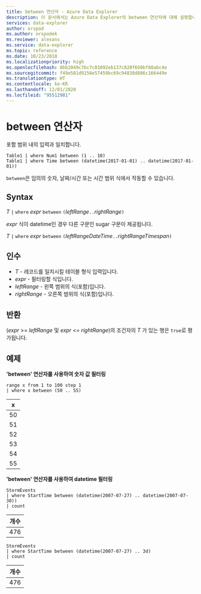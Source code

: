 ```yaml
---
title: between 연산자 - Azure Data Explorer
description: 이 문서에서는 Azure Data Explorer의 between 연산자에 대해 설명합니다.
services: data-explorer
author: orspod
ms.author: orspodek
ms.reviewer: alexans
ms.service: data-explorer
ms.topic: reference
ms.date: 10/23/2018
ms.localizationpriority: high
ms.openlocfilehash: 8bb2049c7bc7c81092eb137c820f650bf88abc4e
ms.sourcegitcommit: f49e581d9156e57459bc69c94838d886c166449e
ms.translationtype: HT
ms.contentlocale: ko-KR
ms.lasthandoff: 12/01/2020
ms.locfileid: "95512981"
---
```

# <a name="between-operator"></a>between 연산자

포함 범위 내의 입력과 일치합니다.

```kusto
Table1 | where Num1 between (1 .. 10)
Table1 | where Time between (datetime(2017-01-01) .. datetime(2017-01-01))
```

`between`은 임의의 숫자, 날짜/시간 또는 시간 범위 식에서 작동할 수 있습니다.
 
## <a name="syntax"></a>Syntax

*T* `|` `where` *expr* `between` `(`*leftRange*` .. `*rightRange*`)`   
 
*expr* 식이 datetime인 경우 다른 구문인 sugar 구문이 제공됩니다.

*T* `|` `where` *expr* `between` `(`*leftRangeDateTime*` .. `*rightRangeTimespan*`)`   

## <a name="arguments"></a>인수

* *T* - 레코드를 일치시킬 테이블 형식 입력입니다.
* *expr* - 필터링할 식입니다.
* *leftRange* - 왼쪽 범위의 식(포함)입니다.
* *rightRange* - 오른쪽 범위의 식(포함)입니다.

## <a name="returns"></a>반환

(*expr* >= *leftRange* 및 *expr* <= *rightRange*)의 조건자의 *T* 가 있는 행은 `true`로 평가됩니다.

## <a name="examples"></a>예제  

**'between' 연산자를 사용하여 숫자 값 필터링**  

<!-- csl: https://help.kusto.windows.net:443/Samples -->
```kusto
range x from 1 to 100 step 1
| where x between (50 .. 55)
```

|x|
|---|
|50|
|51|
|52|
|53|
|54|
|55|

**'between' 연산자를 사용하여 datetime 필터링**  

<!-- csl: https://help.kusto.windows.net:443/Samples -->
```kusto
StormEvents
| where StartTime between (datetime(2007-07-27) .. datetime(2007-07-30))
| count 
```

|개수|
|---|
|476|

<!-- csl: https://help.kusto.windows.net:443/Samples -->
```kusto
StormEvents
| where StartTime between (datetime(2007-07-27) .. 3d)
| count 
```

|개수|
|---|
|476|
